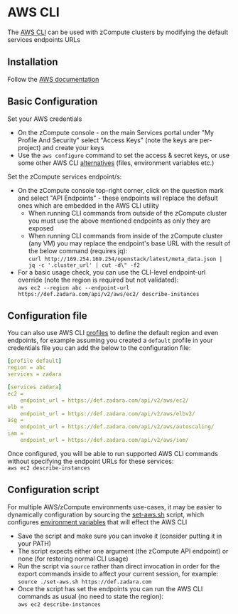 # AWS CLI
The [AWS CLI](https://aws.amazon.com/cli/) can be used with zCompute clusters by modifying the default services endpoints URLs 

## Installation
Follow the [AWS documentation](https://docs.aws.amazon.com/cli/latest/userguide/getting-started-install.html)

## Basic Configuration
Set your AWS credentials
* On the zCompute console - on the main Services portal under "My Profile And Security" select "Access Keys" (note the keys are per-project) and create your keys
* Use the `aws configure` command to set the access & secret keys, or use some other AWS CLI [alternatives](https://docs.aws.amazon.com/cli/latest/userguide/cli-chap-configure.html) (files, environment variables etc.)

Set the zCompute services endpoint/s:
* On the zCompute console top-right corner, click on the question mark and select "API Endpoints" - these endpoints will replace the default ones which are embedded in the AWS CLI utility
    * When running CLI commands from outside of the zCompute cluster you must use the above mentioned endpoints as only they are exposed
    * When running CLI commands from inside of the zCompute cluster (any VM) you may replace the endpoint's base URL with the result of the below command (requires jq): \
      `curl http://169.254.169.254/openstack/latest/meta_data.json | jq -c '.cluster_url' | cut -d\" -f2`
* For a basic usage check, you can use the CLI-level endpoint-url override (note the region is required but not validated): \
`aws ec2 --region abc --endpoint-url https://def.zadara.com/api/v2/aws/ec2/ describe-instances`

## Configuration file
You can also use AWS CLI [profiles](https://docs.aws.amazon.com/cli/latest/userguide/cli-configure-files.html) to define the default region and even endpoints, for example assuming you created a `default` profile in your credentials file you can add the below to the configuration file:
```yaml
[profile default]
region = abc
services = zadara

[services zadara]
ec2 = 
    endpoint_url = https://def.zadara.com/api/v2/aws/ec2/
elb = 
    endpoint_url = https://def.zadara.com/api/v2/aws/elbv2/
asg =
    endpoint_url = https://def.zadara.com/api/v2/aws/autoscaling/
iam =
    endpoint_url = https://def.zadara.com/api/v2/aws/iam/
```
Once configured, you will be able to run supported AWS CLI commands without specifying the endpoint URLs for these services: \
`aws ec2 describe-instances`

## Configuration script
For multiple AWS/zCompute environments use-cases, it may be easier to dynamically configuration by sourcing the [set-aws.sh](/set-aws.sh) script, which configures [environment variables](https://docs.aws.amazon.com/cli/latest/userguide/cli-configure-envvars.html#envvars-list) that will effect the AWS CLI
* Save the script and make sure you can invoke it (consider putting it in your PATH)
* The script expects either one argument (the zCompute API endpoint) or none (for restoring normal CLI usage)
* Run the script via `source` rather than direct invocation in order for the export commands inside to affect your current session, for example: \
  `source ./set-aws.sh https://def.zadara.com`
* Once the script has set the endpoints you can run the AWS CLI commands as usual (no need to state the region): \
  `aws ec2 describe-instances`
